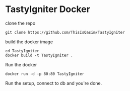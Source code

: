 # TastyIgniter Docker

clone the repo

    git clone https://github.com/ThisIsQasim/TastyIgniter

build the docker image

    cd TastyIgniter
    docker build -t TastyIgniter .
    
Run the docker

    docker run -d -p 80:80 TastyIgniter
    
Run the setup, connect to db and you're done.
